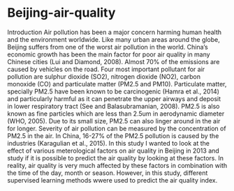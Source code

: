 # Beijing-air-quality
Introduction
Air pollution has been a major concern harming human health and the environment worldwide. Like many urban areas around the globe, Beijing suffers from one of the worst air pollution in the world. China’s economic growth has been the main factor for poor air quality in many Chinese cities (Lui and Diamond, 2008). Almost 70% of the emissions are caused by vehicles on the road. Four most important pollutant for air pollution are sulphur dioxide (SO2), nitrogen dioxide (NO2), carbon monoxide (CO) and particulate matter (PM2.5 and PM10). Particulate matter, specially PM2.5 have been known to be carcinogenic (Hamra et al., 2014) and particularly harmful as it can penetrate the upper airways and deposit in lower respiratory tract (See and Balasubramanian, 2008). PM2.5 is also known as fine particles which are less than 2.5um in aerodynamic diameter (WHO, 2005). Due to its small size, PM2.5 can also linger around in the air for longer. Severity of air pollution can be measured by the concentration of PM2.5 in the air. In China, 16-27% of the PM2.5 pollution is caused by the industries (Karagulian et al., 2015). In this study I wanted to look at the effect of various meterological factors on air quality in Beijing in 2013 and study if it is possible to predict the air quality by looking at these factors. In reality, air quality is very much affected by these factors in combination with the time of the day, month or season. However, in this study, different supervised learning methods wwere used to predict the air quality index.

